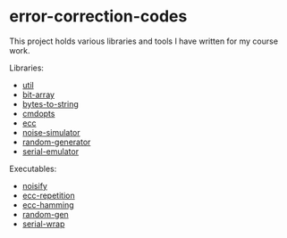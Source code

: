 # error-correction-codes

This project holds various libraries and tools I have written for my course work.

Libraries:

- [util](util/doc.md)
- [bit-array](bit-array/doc.md)
- [bytes-to-string](bytes-to-string/doc.md)
- [cmdopts](cmdopts/doc.md)
- [ecc](ecc/doc.md)
- [noise-simulator](noise-simulator/doc.md)
- [random-generator](random-generator/doc.md)
- [serial-emulator](serial-emulator/doc.md)

Executables:

- [noisify](noisify.c#L11-L23)
- [ecc-repetition](ecc-repetition.c#L13-L19)
- [ecc-hamming](ecc-hamming.c#L12-L20)
- [random-gen](random-gen.c#L12-L16)
- [serial-wrap](serial-wrap.c#L11-L23)
